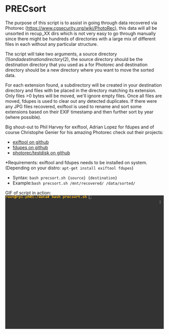 # PRECsort
The purpose of this script is to assist in going through data recovered via Photorec (https://www.cgsecurity.org/wiki/PhotoRec), this data will all be unsorted in recup_XX dirs which is not very easy to go through manually since there might be hundreds of directories with a large mix of different files in each without any particular structure.
  

The script will take two arguments, a source directory ($1) and a destination directory ($2), the source directory should be the destination directory that you used as a for Photorec and destination directory should be a new directory where you want to move the sorted data.


For each extension found, a subdirectory will be created in your destination directory and files with be placed in the directory matching its extension. Only files >0 bytes will be moved, we'll ignore empty files. Once all files are moved, fdupes is used to clear out any detected duplicates. If there were any JPG files recovered, exiftool is used to rename and sort some extensions based on their EXIF timestamp and then further sort by year (where possible).

Big shout-out to Phil Harvey for exiftool, Adrian Lopez for fdupes and of course Christophe Genier for his amazing Photorec check out their projects:
 - [exiftool on github](https://github.com/exiftool/exiftool) 
 - [fdupes on github](https://github.com/adrianlopezroche/fdupes)
 - [photorec/testdisk on github](https://github.com/cgsecurity/testdisk)


*Requirements: exiftool and fdupes needs to be installed on system. (Depending on your distro: ```apt-get install exiftool fdupes```)


 - Syntax: ```bash precsort.sh {source} {destination}```
 - Example:```bash precsort.sh /mnt/recovered/ /data/sorted/```  

GIF of script in action:
![](precsort2.gif)